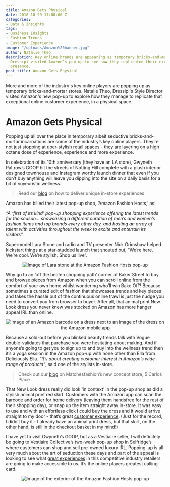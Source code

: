 ```yaml
---
title: Amazon Gets Physical
date: 2018-10-29 17:00:00 Z
categories:
- Data & Insights
tags:
- Business Insights
- Fashion Trends
- Customer Experience
image: "/uploads/Amazon%20banner.jpg"
author: Natalie Theo
description: Key online brands are appearing as temporary bricks-and-mortar stores.
  Dressipi visited Amazon’s pop-up to see how they replicated their exceptional online
  presence.
post_title: Amazon Gets Physical
---
```


More and more of the industry's key online players are popping up as temporary bricks-and-mortar stores. Natalie Theo, Dressipi's Style Director visited Amazon's new pop-up to explore how they manage to replicate that exceptional online customer experience, in a physical space.

# Amazon Gets Physical

Popping up all over the place in temporary albeit seductive bricks-and-mortar incarnations are some of the industry’s key online players. They’re not just stopping at uber-stylish retail spaces - they are layering on a high octane dose of experience, experience and more experience.

In celebration of its 10th anniversary (they have an LA store), Gwyneth Paltrow’s GOOP hit the streets of Notting Hill complete with a plush interior designed townhouse and Instagram worthy launch dinner that even if you don’t buy anything will leave you dipping into the site on a daily basis for a bit of voyeuristic wellness.  

> Read our [blog](https://dressipi.com/blog/innovating-at-speed-to-deliver-unique-and-relevant-in-store-experiences/) on how to deliver unique in-store experiences

Amazon has billed their latest pop-up shop, ‘Amazon Fashion Hosts,’ as:

*“A ‘first of its kind’ pop-up shopping experience offering the latest trends for the season….showcasing a different curation of men’s and women’s fashion items and top brands every other day, and hosting an array of talent with activities throughout the week to excite and entertain its visitors”.*

Supermodel Lara Stone and radio and TV presenter Nick Grimshaw helped kickstart things at a star-studded launch that shouted out, “We’re here. We’re cool. We’re stylish. Shop us live”.

<p style="text-align:center"><img style="margin-left: 0px" alt="Image of Lara stone at the Amazon Fashion Hosts pop-up" src="/uploads/amazon-lara-and-clothes.jpeg"/></p>

Why go to an ‘off the beaten shopping path’ corner of Baker Street to buy and browse pieces from Amazon when you can scroll online from the comfort of your own home whilst wondering who’ll win Bake Off? Because sometimes a curated edit of fashion that showcases trends and key pieces and takes the hassle out of the continuous online trawl is just the nudge you need to convert you from browser to buyer. After all, that animal print New Look dress you never knew was stocked on Amazon has more hanger appeal IRL than online. 

<p style="text-align:center"><img style="margin-left: 0px" alt="Image of an Amazon barcode on a dress next to an image of the dress on the Amazon mobile app" src="/uploads/amazon-new-look.jpeg"/></p>

Because a sold-out before you blinked beauty trends talk with Vogue double-validates that purchase you were hesitating about making. And if anyone’s going to get you to sign up to and buy into the wellness trend then it’s a yoga session in the Amazon pop-up with none other than Ella from Deliciously Ella. *“It’s about creating customer interest in Amazon’s wide range of products”*, said one of the stylists in-store.

> Check out our [blog](https://dressipi.com/blog/matchesfashion-expanding-from-ecommerce-to-bricks-and-mortar/) on Matchesfashion’s new concept store, 5 Carlos Place

That New Look dress really did look ‘in context’ in the pop-up shop as did a stylish animal print red skirt. Customers with the Amazon app can scan the barcode and order for home delivery (leaving them handsfree for the rest of their shopping day), or snap up the item straight away in-store.  It was easy to use and with an effortless click I could buy the dress and it would arrive straight to my door - that’s great [customer experience](https://www.youtube.com/watch?v=_y_njgfUdbg). (Just for the record, I didn’t buy it - I already have an animal print dress, but that skirt, on the other hand, is still in the checkout basket in my mind!)

I have yet to visit Gwyneth’s GOOP, but as a Vestiaire seller, I will definitely be going to Vestiaire Collective’s two-week pop-up shop in Selfridge’s where customers can shop and sell pre-owned luxury IRL.  Popping-up is all very much about the art of seduction these days and part of the appeal is looking to see what [great experiences](https://dressipi.com/solutions/product-experience/) in this competitive industry retailers are going to make accessible to us. It’s the online players greatest calling card.

<p style="text-align:center"><img style="margin-left: 0px" alt="Image of the exterior of the Amazon Fashion Hosts pop-up" src="/uploads/Amazon%20End.jpg"/></p>